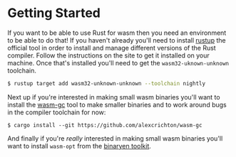 # Getting Started

If you want to be able to use Rust for wasm then you need an environment to be able to do that! If
you haven't already you'll need to install [rustup][rustup] the official tool in order to install
and manage different versions of the Rust compiler. Follow the instructions on the site to get it
installed on your machine. Once that's installed you'll need to get the `wasm32-uknown-unknown`
toolchain.

```bash
$ rustup target add wasm32-unknown-unknown --toolchain nightly
```

Next up if you're interested in making small wasm binaries you'll want to
install the [wasm-gc][wasm-gc] tool to make smaller binaries and to work around bugs
in the compiler toolchain for now:

```
$ cargo install --git https://github.com/alexcrichton/wasm-gc
```

And finally if you're *really* interested in making small wasm binaries you'll
want to install `wasm-opt` from the [binaryen toolkit][binaryen].

[rustup]: https://www.rustup.rs/
[binaryen]: https://github.com/WebAssembly/binaryen
[wasm-gc]: https://github.com/alexcrichton/wasm-gc
